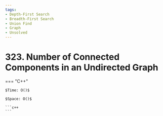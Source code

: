 ```yaml
---
tags:
- Depth-First Search
- Breadth-First Search
- Union Find
- Graph
- Unsolved
---
```



# 323. Number of Connected Components in an Undirected Graph

=== "C++"

    $Time: O()$

    $Space: O()$

    ```c++
    ```